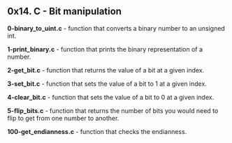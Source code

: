## 0x14. C - Bit manipulation

**0-binary_to_uint.c** - function that converts a binary number to an unsigned int.

**1-print_binary.c** - function that prints the binary representation of a number.

**2-get_bit.c** - function that returns the value of a bit at a given index.

**3-set_bit.c** - function that sets the value of a bit to 1 at a given index.

**4-clear_bit.c** - function that sets the value of a bit to 0 at a given index.

**5-flip_bits.c** - function that returns the number of bits you would need to flip to get from one number to another.

**100-get_endianness.c** - function that checks the endianness.
